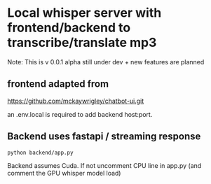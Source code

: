 # Local whisper server with frontend/backend to transcribe/translate mp3


Note: This is v 0.0.1 alpha still under dev + new features are planned


## frontend adapted from
https://github.com/mckaywrigley/chatbot-ui.git

an .env.local is required to add backend host:port.

## Backend uses fastapi / streaming response
```
python backend/app.py
```
Backend assumes Cuda. If not uncomment CPU line in app.py (and comment the GPU whisper model load)

